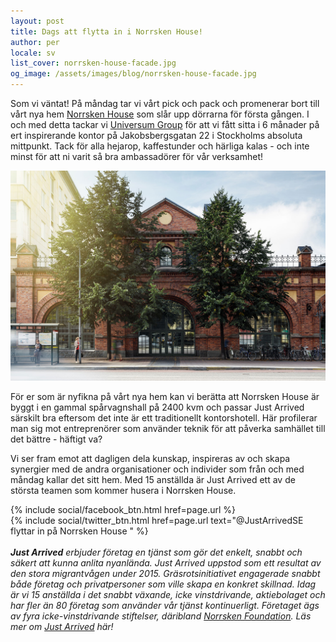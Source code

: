 ```yaml
---
layout: post
title: Dags att flytta in i Norrsken House!
author: per
locale: sv
list_cover: norrsken-house-facade.jpg
og_image: /assets/images/blog/norrsken-house-facade.jpg
---
```


Som vi väntat! På måndag tar vi vårt pick och pack och promenerar bort till vårt nya hem [Norrsken House](http://www.norrskenfoundation.org/norrskenhouse/) som slår upp dörrarna för första gången. I och med detta tackar vi [Universum Group](http://universumglobal.com) för att vi fått sitta i 6 månader på ert inspirerande kontor på Jakobsbergsgatan 22 i Stockholms absoluta mittpunkt. Tack för alla hejarop, kaffestunder och härliga kalas - och inte minst för att ni varit så bra ambassadörer för vår verksamhet!


![Norrsken House](/assets/images/blog/norrsken-house-facade.jpg)

För er som är nyfikna på vårt nya hem kan vi berätta att Norrsken House är byggt i en gammal spårvagnshall på 2400 kvm och passar Just Arrived särskilt bra eftersom det inte är ett traditionellt kontorshotell. Här profilerar man sig mot entreprenörer som använder teknik för att påverka samhället till det bättre - häftigt va?

Vi ser fram emot att dagligen dela kunskap, inspireras av och skapa synergier med de andra organisationer och individer som från och med måndag kallar det sitt hem. Med 15 anställda är Just Arrived ett av de största teamen som kommer husera i Norrsken House.



<div style="display:inline-block;">
  {% include social/facebook_btn.html href=page.url %}
</div>
<div style="display:inline-block;float:right">
  {% include social/twitter_btn.html href=page.url text="@JustArrivedSE flyttar in på Norrsken House " %}
  <br><br>
</div>

---

_**Just Arrived** erbjuder företag en tjänst som gör det enkelt, snabbt och säkert att kunna anlita nyanlända. Just Arrived uppstod som ett resultat av den stora migrantvågen under 2015. Gräsrotsinitiativet engagerade snabbt både företag och privatpersoner som ville skapa en konkret skillnad. Idag är vi 15 anställda i det snabbt växande, icke vinstdrivande, aktiebolaget och har fler än 80 företag som använder vår tjänst kontinuerligt. Företaget ägs av fyra icke-vinstdrivande stiftelser, däribland [Norrsken Foundation](http://norrskenfoundation.org). Läs mer om [Just Arrived](https://justarrived.se) här!_
